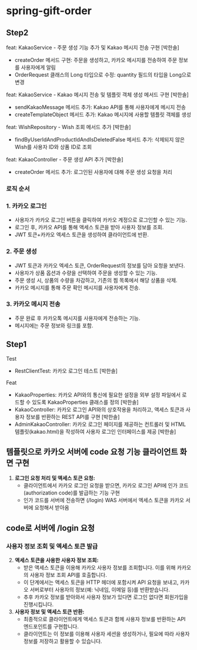 # spring-gift-order

## Step2
feat: KakaoService - 주문 생성 기능 추가 및 Kakao 메시지 전송 구현 [박한솔]
- createOrder 메서드 구현: 주문을 생성하고, 카카오 메시지를 전송하여 주문 정보를 사용자에게 알림
- OrderRequest 클래스의 Long 타입으로 수정: quantity 필드의 타입을 Long으로 변경

feat: KakaoService - Kakao 메시지 전송 및 템플릿 객체 생성 메서드 구현 [박한솔]
- sendKakaoMessage 메서드 추가: Kakao API를 통해 사용자에게 메시지 전송
- createTemplateObject 메서드 추가: Kakao 메시지에 사용할 템플릿 객체를 생성

feat: WishRepository - Wish 조회 메서드 추가 [박한솔]
- findByUserIdAndProductIdAndIsDeletedFalse 메서드 추가: 삭제되지 않은 Wish를 사용자 ID와 상품 ID로 조회

feat: KakaoController - 주문 생성 API 추가 [박한솔]
- createOrder 메서드 추가: 로그인된 사용자에 대해 주문 생성 요청을 처리



### 로직 순서
### 1. 카카오 로그인
- 사용자가 카카오 로그인 버튼을 클릭하여 카카오 계정으로 로그인할 수 있는 기능.
- 로그인 후, 카카오 API를 통해 액세스 토큰을 받아 사용자 정보를 조회.
- JWT 토큰+카카오 엑세스 토큰을 생성하여 클라이언트에 반환.

### 2. 주문 생성
- JWT 토큰과 카카오 엑세스 토큰, OrderRequest의 정보를 담아 요청을 보낸다.
- 사용자가 상품 옵션과 수량을 선택하여 주문을 생성할 수 있는 기능.
- 주문 생성 시, 상품의 수량을 차감하고, 기존의 찜 목록에서 해당 상품을 삭제.
- 카카오 메시지를 통해 주문 확인 메시지를 사용자에게 전송.

### 3. 카카오 메시지 전송
- 주문 완료 후 카카오톡 메시지를 사용자에게 전송하는 기능.
- 메시지에는 주문 정보와 링크를 포함.

## Step1

Test
* RestClientTest: 카카오 로그인 테스트 [박한솔]
  
Feat
* KakaoProperties: 카카오 API와의 통신에 필요한 설정을 외부 설정 파일에서 로드할 수 있도록 KakaoProperties 클래스를 정의 [박한솔]
* KakaoController: 카카오 로그인 API와의 상호작용을 처리하고, 액세스 토큰과 사용자 정보를 반환하는 REST API를 구현 [박한솔]
* AdminKakaoController: 카카오 로그인 페이지를 제공하는 컨트롤러 및 HTML 템플릿(kakao.html)을 작성하여 사용자 로그인 인터페이스를 제공 [박한솔]


## 템플릿으로 카카오 서버에 code 요청 기능 클라이언트 화면 구현
1. **로그인 요청 처리 및 액세스 토큰 요청:**
    - 클라이언트에서 카카오 로그인 요청을 받으면, 카카오 로그인 API에 인가 코드(authorization code)를 발급하는 기능 구현
    - 인가 코드를 서버에 전송하면 (/login) WAS 서버에서 엑세스 토큰을 카카오 서버에 요청해서 받아옴
      
## code로 서버에 /login 요청
### 사용자 정보 조회 및 엑세스 토큰 발급
2. **액세스 토큰을 사용한 사용자 정보 조회:**
    - 받은 액세스 토큰을 이용해 카카오 사용자 정보를 조회합니다. 이를 위해 카카오의 사용자 정보 조회 API를 호출합니다.
    - 이 단계에서는 액세스 토큰을 HTTP 헤더에 포함시켜 API 요청을 보내고, 카카오 서버로부터 사용자의 정보(예: 닉네임, 이메일 등)를 반환받습니다.
    - 추후 카카오 정보를 받아와서 사용자 정보가 있다면 로그인 없다면 회원가입을 진행시킵니다.
3. **사용자 정보 및 액세스 토큰 반환:**
    - 최종적으로 클라이언트에게 액세스 토큰과 함께 사용자 정보를 반환하는 API 엔드포인트를 구현합니다.
    - 클라이언트는 이 정보를 이용해 사용자 세션을 생성하거나, 필요에 따라 사용자 정보를 저장하고 활용할 수 있습니다.
